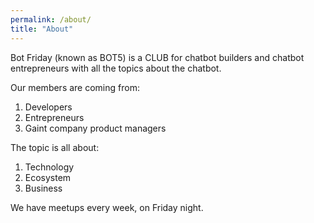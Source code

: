 ```yaml
---
permalink: /about/
title: "About"
---
```


Bot Friday (known as BOT5) is a CLUB for chatbot builders and chatbot entrepreneurs with all the topics about the chatbot.

Our members are coming from:

1. Developers
1. Entrepreneurs
1. Gaint company product managers

The topic is all about:

1. Technology
1. Ecosystem
1. Business

We have meetups every week, on Friday night.
